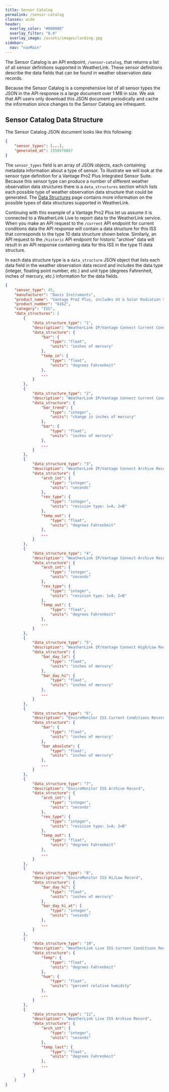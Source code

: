 ```yaml
---
title: Sensor Catalog
permalink: /sensor-catalog
classes: wide
header:
  overlay_color: "#000000"
  overlay_filter: "0.0"
  overlay_image: /assets/images/landing.jpg
sidebar:
  nav: "navMain"
---
```


The Sensor Catalog is an API endpoint, `/sensor-catalog`, that returns a list of all sensor definitions supported in WeatherLink. These sensor definitions describe the data fields that can be found in weather observation data records.

Because the Sensor Catalog is a comprehensive list of all sensor types the JSON in the API response is a large document over 1 MB in size. We ask that API users only download this JSON document periodically and cache the information since changes to the Sensor Catalog are infrequent.

## Sensor Catalog Data Structure

The Sensor Catalog JSON document looks like this following:

```json
{
    "sensor_types": [...],
    "generated_at": 1558978867
}
```

The `sensor_types` field is an array of JSON objects, each containing metadata information about a type of sensor. To illustrate we will look at the sensor type definition for a Vantage Pro2 Plus Integrated Sensor Suite. Because this sensor type can produce a number of different weather observation data structures there is a `data_structures` section which lists each possible type of weather observation data structure that could be generated. The [Data Structures](data-structures) page contains more information on the possible types of data structures supported in WeatherLink.

Continuing with this example of a Vantage Pro2 Plus let us assume it is connected to a WeatherLink Live to report data to the WeatherLink service. When you make an API request to the `/current` API endpoint for current conditions data the API response will contain a data structure for this ISS that corresponds to the type 10 data structure shown below. Similarly, an API request to the `/historic` API endpoint for historic "archive" data will result in an API response containing data for this ISS in the type 11 data structure.

In each data structure type is a `data_structure` JSON object that lists each data field in the weather observation data record and includes the data type (integer, floating point number, etc.) and unit type (degrees Fahrenheit, inches of mercury, etc.) information for the data fields.

```json
{
    "sensor_type": 45,
    "manufacturer": "Davis Instruments",
    "product_name": "Vantage Pro2 Plus, includes UV & Solar Radiation Sensors",
    "product_number": "6162",
    "category": "ISS",
    "data_structures": [
        {
            "data_structure_type": "1",
            "description": "WeatherLink IP/Vantage Connect Current Conditions Record - Revision A",
            "data_structure": {
                "bar": {
                    "type": "float",
                    "units": "inches of mercury"
                },
                "temp_in": {
                    "type": "float",
                    "units": "degrees Fahrenheit"
                },
                ...
            }
        },
        {
            "data_structure_type": "2",
            "description": "WeatherLink IP/Vantage Connect Current Conditions Record - Revision B",
            "data_structure": {
                "bar_trend": {
                    "type": "integer",
                    "units": "change in inches of mercury"
                },
                "bar": {
                    "type": "float",
                    "units": "inches of mercury"
                },
                ...
            }
        },
        {
            "data_structure_type": "3",
            "description": "WeatherLink IP/Vantage Connect Archive Record - Revision A",
            "data_structure": {
                "arch_int": {
                    "type": "integer",
                    "units": "seconds"
                },
                "rev_type": {
                    "type": "integer",
                    "units": "revision type: 1=A; 2=B"
                },
                "temp_out": {
                    "type": "float",
                    "units": "degrees Fahrenheit"
                },
                ...
            }
        },
        {
            "data_structure_type": "4",
            "description": "WeatherLink IP/Vantage Connect Archive Record - Revision B",
            "data_structure": {
                "arch_int": {
                    "type": "integer",
                    "units": "seconds"
                },
                "rev_type": {
                    "type": "integer",
                    "units": "revision type: 1=A; 2=B"
                },
                "temp_out": {
                    "type": "float",
                    "units": "degrees Fahrenheit"
                },
                ...
            }
        },
        {
            "data_structure_type": "5",
            "description": "WeatherLink IP/Vantage Connect High/Low Record",
            "data_structure": {
                "bar_day_lo": {
                    "type": "float",
                    "units": "inches of mercury"
                },
                "bar_day_hi": {
                    "type": "float",
                    "units": "inches of mercury"
                },
                ...
            }
        },
        {
            "data_structure_type": "6",
            "description": "EnviroMonitor ISS Current Conditions Record",
            "data_structure": {
                "bar": {
                    "type": "float",
                    "units": "inches of mercury"
                },
                "bar_absolute": {
                    "type": "float",
                    "units": "inches of mercury"
                },
                ...
            }
        },
        {
            "data_structure_type": "7",
            "description": "EnviroMonitor ISS Archive Record",
            "data_structure": {
                "arch_int": {
                    "type": "integer",
                    "units": "seconds"
                },
                "rev_type": {
                    "type": "integer",
                    "units": "revision type: 1=A; 2=B"
                },
                "temp_out": {
                    "type": "float",
                    "units": "degrees Fahrenheit"
                },
                ...
            }
        },
        {
            "data_structure_type": "8",
            "description": "EnviroMonitor ISS Hi/Low Record",
            "data_structure": {
                "bar_day_hi": {
                    "type": "float",
                    "units": "inches of mercury"
                },
                "bar_day_hi_at": {
                    "type": "integer",
                    "units": "seconds"
                },
                ...
            }
        },
        {
            "data_structure_type": "10",
            "description": "WeatherLink Live ISS Current Conditions Record",
            "data_structure": {
                "temp": {
                    "type": "float",
                    "units": "degrees Fahrenheit"
                },
                "hum": {
                    "type": "float",
                    "units": "percent relative humidity"
                },
                ...
            }
        },
        {
            "data_structure_type": "11",
            "description": "WeatherLink Live ISS Archive Record",
            "data_structure": {
                "arch_int": {
                    "type": "integer",
                    "units": "seconds"
                },
                "temp_last": {
                    "type": "float",
                    "units": "degrees Fahrenheit"
                },
                ...
            }
        }
    ]
}
```
